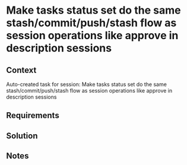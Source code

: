 # Make tasks status set do the same stash/commit/push/stash flow as session operations like approve in description sessions

## Context

Auto-created task for session: Make tasks status set do the same stash/commit/push/stash flow as session operations like approve in description sessions

## Requirements

## Solution

## Notes
